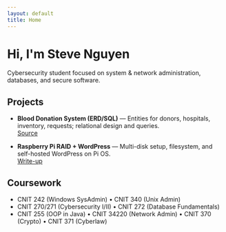 ```yaml
---
layout: default
title: Home
---
```




# Hi, I'm Steve Nguyen 

Cybersecurity student focused on system & network administration, databases, and secure software.

## Projects

- **Blood Donation System (ERD/SQL)** — Entities for donors, hospitals, inventory, requests; relational design and queries.  
  [Source](#) <!-- add link if you have it -->

- **Raspberry Pi RAID + WordPress** — Multi-disk setup, filesystem, and self-hosted WordPress on Pi OS.  
  [Write-up](#) <!-- add link to a repo or README write-up -->

## Coursework
- CNIT 242 (Windows SysAdmin) • CNIT 340 (Unix Admin)  
- CNIT 270/271 (Cybersecurity I/II) • CNIT 272 (Database Fundamentals)  
- CNIT 255 (OOP in Java) • CNIT 34220 (Network Admin) • CNIT 370 (Crypto) • CNIT 371 (Cyberlaw)
